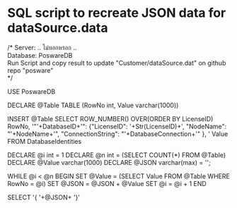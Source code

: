 
# SQL script to recreate JSON data for dataSource.data



/*
Server: .. ไม่บอกหรอก .. <br>
Database: PoswareDB <br>
Run Script and copy result to update "Customer/dataSource.dat" on github repo "posware" <br>
*/

USE PoswareDB

DECLARE @Table TABLE (RowNo int, Value varchar(1000))

INSERT @Table
SELECT ROW_NUMBER() OVER(ORDER BY LicenseID) RowNo, '"'+DatabaseID+'": {"LicenseID": '+Str(LicenseID)+', "NodeName": "'+NodeName+'", "ConnectionString": "'+DatabaseConnection+'" }, ' Value FROM DatabaseIdentities

DECLARE @i int = 1
DECLARE @n int = (SELECT COUNT(*) FROM @Table)
DECLARE @Value varchar(1000)
DECLARE @JSON varchar(max) = '';

WHILE @i < @n 
BEGIN
	SET @Value = (SELECT Value FROM @Table WHERE RowNo = @i)
	SET @JSON = @JSON + @Value
	SET @i = @i + 1
END

SELECT '{ '+@JSON+ '}' 





